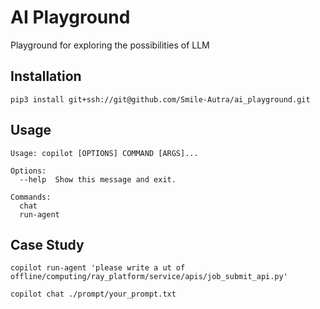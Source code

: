 # AI Playground
Playground for exploring the possibilities of LLM

## Installation
```shell
pip3 install git+ssh://git@github.com/Smile-Autra/ai_playground.git                             
```

## Usage
```shell
Usage: copilot [OPTIONS] COMMAND [ARGS]...

Options:
  --help  Show this message and exit.

Commands:
  chat
  run-agent
```

## Case Study
```shell
copilot run-agent 'please write a ut of offline/computing/ray_platform/service/apis/job_submit_api.py'
```

```shell
copilot chat ./prompt/your_prompt.txt
```
